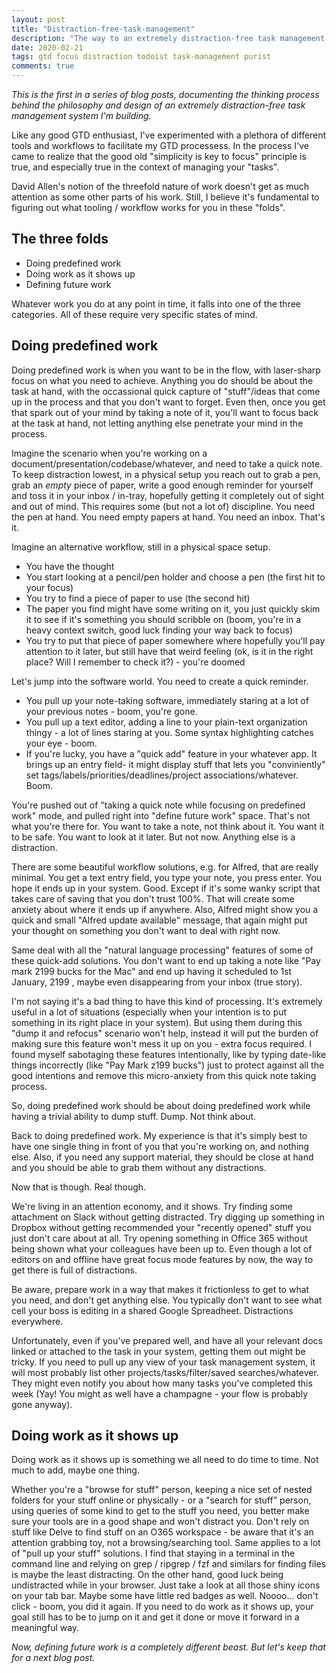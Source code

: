 ```yaml
---
layout: post
title: "Distraction-free-task-management"
description: "The way to an extremely distraction-free task management solution"
date: 2020-02-21
tags: gtd focus distraction todoist task-management purist
comments: true
---
```


*This is the first in a series of blog posts, documenting the thinking process behind the philosophy and design of an extremely distraction-free task management system I'm building.*

Like any good GTD enthusiast, I've experimented with a plethora of different tools and workflows to facilitate my GTD processess. In the process I've came to realize that the good old "simplicity is key to focus" principle is true, and especially true in the context of managing your "tasks".

David Allen's notion of the threefold nature of work doesn't get as much attention as some other parts of his work. Still, I believe it's fundamental to figuring out what tooling / workflow works for you in these "folds".

## The three folds

- Doing predefined work
- Doing work as it shows up
- Defining future work

Whatever work you do at any point in time, it falls into one of the three categories. All of these require very specific states of mind. 

## Doing predefined work
Doing predefined work is when you want to be in the flow, with laser-sharp focus on what you need to achieve. Anything you do should be about the task at hand, with the occassional quick capture of "stuff"/ideas that come up in the process and that you don't want to forget. Even then, once you get that spark out of your mind by taking a note of it, you'll want to focus back at the task at hand, not letting anything else penetrate your mind in the process.

Imagine the scenario when you're working on a document/presentation/codebase/whatever, and need to take a quick note. To keep distraction lowest, in a physical setup you reach out to grab a pen, grab an _empty_ piece of paper, write a good enough reminder for yourself and toss it in your inbox / in-tray, hopefully getting it completely out of sight and out of mind. This requires some (but not a lot of) discipline. You need the pen at hand. You need empty papers at hand. You need an inbox. That's it. 

Imagine an alternative workflow, still in a physical space setup.

- You have the thought
- You start looking at a pencil/pen holder and choose a pen (the first hit to your focus)
- You try to find a piece of paper to use (the second hit)
- The paper you find might have some writing on it, you just quickly skim it to see if it's something you should scribble on (boom, you're in a heavy context switch, good luck finding your way back to focus)
- You try to put that piece of paper somewhere where hopefully you'll pay attention to it later, but still have that weird feeling (ok, is it in the right place? Will I remember to check it?) - you're doomed

Let's jump into the software world. You need to create a quick reminder. 

- You pull up your note-taking software, immediately staring at a lot of your previous notes - boom, you're gone. 
- You pull up a text editor, adding a line to your plain-text organization thingy - a lot of lines staring at you. Some syntax highlighting catches your eye - boom.
- If you're lucky, you have a "quick add" feature in your whatever app. It brings up an entry field- it might display stuff that lets you "conviniently" set tags/labels/priorities/deadlines/project associations/whatever. Boom.

You're pushed out of "taking a quick note while focusing on predefined work" mode, and pulled right into "define future work" space. That's not what you're there for. You want to take a note, not think about it. You want it to be safe. You want to look at it later. But not now. Anything else is a distraction.

There are some beautiful workflow solutions, e.g. for Alfred, that are really minimal. You get a text entry field, you type your note, you press enter. You hope it ends up in your system. Good. Except if it's some wanky script that takes care of saving that you don't trust 100%. That will create some anxiety about where it ends up if anywhere. Also, Alfred might show you a quick and small "Alfred update available" message, that again might put your thought on something you don't want to deal with right now.

Same deal with all the "natural language processing" features of some of these quick-add solutions. You don't want to end up taking a note like "Pay mark 2199 bucks for the Mac" and end up having it scheduled to 1st January, 2199 , maybe even disappearing from your inbox (true story).

I'm not saying it's a bad thing to have this kind of processing. It's extremely useful in a lot of situations (especially when your intention is to put something in its right place in your system). But using them during this "dump it and refocus" scenario won't help, instead it will put the burden of making sure this feature won't mess it up on you - extra focus required. I found myself sabotaging these features intentionally, like by typing date-like things incorrectly (like "Pay Mark z199 bucks") just to protect against all the good intentions and remove this micro-anxiety from this quick note taking process.

So, doing predefined work should be about doing predefined work while having a trivial ability to dump stuff. Dump. Not think about.

Back to doing predefined work. My experience is that it's simply best to have one single thing in front of you that you're working on, and nothing else. Also, if you need any support material, they should be close at hand and you should be able to grab them without any distractions. 

Now that is though. Real though. 

We're living in an attention economy, and it shows. Try finding some attachment on Slack without getting distracted. Try digging up something in Dropbox without getting recommended your "recently opened" stuff you just don't care about at all. Try opening something in Office 365 without being shown what your colleagues have been up to. Even though a lot of editors on and offline have great focus mode features by now, the way to get there is full of distractions. 

Be aware, prepare work in a way that makes it frictionless to get to what you need, and don't get anything else. You typically don't want to see what cell your boss is editing in a shared Google Spreadheet. Distractions everywhere.

Unfortunately, even if you've prepared well, and have all your relevant docs linked or attached to the task in your system, getting them out might be tricky. If you need to pull up any view of your task management system, it will most probably list other projects/tasks/filter/saved searches/whatever. They might even notify you about how many tasks you've completed this week (Yay! You might as well have a champagne - your flow is probably gone anyway).

## Doing work as it shows up

Doing work as it shows up is something we all need to do time to time. Not much to add, maybe one thing.

Whether you're a "browse for stuff" person, keeping a nice set of nested folders for your stuff online or physically - or a "search for stuff" person, using queries of some kind to get to the stuff you need, you better make sure your tools are in a good shape and won't distract you. Don't rely on stuff like Delve to find stuff on an O365 workspace - be aware that it's an attention grabbing toy, not a browsing/searching tool. Same applies to a lot of "pull up your stuff" solutions. I find that staying in a terminal in the command line and relying on grep / ripgrep / fzf and similars for finding files is maybe the least distracting. On the other hand, good luck being undistracted while in your browser. Just take a look at all those shiny icons on your tab bar. Maybe some have little red badges as well. Noooo... don't click - boom, you did it again.
If you need to do work as it shows up, your goal still has to be to jump on it and get it done or move it forward in a meaningful way. 

*Now, defining future work is a completely different beast. But let's keep that for a next blog post.*
